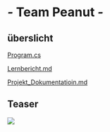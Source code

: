 # _-_ Team Peanut _-_

## überslicht
[Program.cs](https://github.com/Pianonic/LA1300-Peanut/blob/main/Form1.cs)

[Lernbericht.md](https://github.com/Pianonic/LA1300-Peanut/blob/main/Lernbericht.md)

[Projekt_Dokumentatioin.md](https://github.com/Pianonic/LA1300-Peanut/blob/main/Projekt_Dokumentatioin.md)

## Teaser
![](https://github.com/Pianonic/LA1300-Peanut/blob/main/Bilder/Teaser.png?raw=true)



